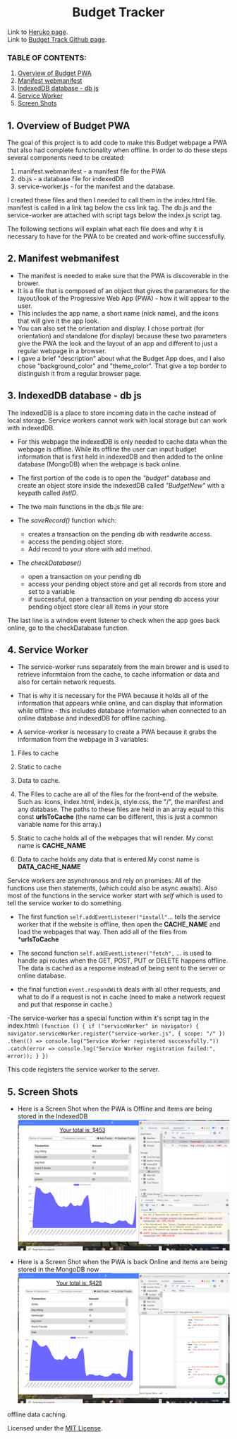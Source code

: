 <h1 align ="center"> Budget Tracker </h1>

Link to [Heruko page](https://budget-tracker-221.herokuapp.com/).
<br>
Link to [Budget Track Github page](https://github.com/ksfallon/Budget-Tracker).

### **TABLE OF CONTENTS:**
1. [Overview of Budget PWA](#1-overview-of-budget-pwa)
2. [Manifest webmanifest](#2-manifest-webmanifest)
3. [IndexedDB database - db js](#3-indexeddb-database-db-js)
4. [Service Worker](#4-service-worker)
5. [Screen Shots](#5-screen-shots)

## 1. Overview of Budget PWA
The goal of this project is to add code to make this Budget webpage a PWA that also had complete functionality when offline. In order to do these steps several components need to be created: 

1. manifest.webmanifest - a manifest file for the PWA 
2. db.js - a database file for indexedDB
3. service-worker.js - for the manifest and the database.

I created these files and then I needed to call them in the index.html file. manifest is called in a link tag below the css link tag. The db.js and the service-worker are attached with script tags below the index.js script tag.

The following sections will explain what each file does and why it is necessary to have for the PWA to be created and work-offine successfully.

## 2. Manifest webmanifest
- The manifest is needed to make sure that the PWA is discoverable in the brower.
- It is a file that is composed of an object that gives the parameters for the layout/look of the Progressive Web App (PWA) - how it will appear to the user.
- This includes the app name, a short name (nick name), and the icons that will give it the app look.
- You can also set the orientation and display. I chose portrait (for orientation) and standalone (for display) because these two parameters give the PWA the look and the layout of an app and different to just a regular webpage in a browser.
- I gave a brief "description" about what the Budget App does, and I also chose "background_color" and "theme_color". That give a top border to distinguish it from a regular browser page.

## 3. IndexedDB database - db js
The indexedDB is a place to store incoming data in the cache instead of local storage. Service workers cannot work with local storage but can work with indexedDB.

- For this webpage the indexedDB is only needed to cache data when the webpage is offline. While its offline the user can input budget information that is first held in indexedDB and then added to the online database (MongoDB) when the webpage is back online.

- The first portion of the code is to open the *"budget"* database and create an object store inside the indexedDB called *"BudgetNew"* with a keypath called *listID*.

- The two main functions in the db.js file are: 

- The *saveRecord()* function which: 
    - creates a transaction on the pending db with readwrite access. 
    - access the pending object store. 
    - Add record to your store with add method.
- The *checkDatabase()* 
    - open a transaction on your pending db
    - access your pending object store and get all records from store and set to a variable
    - if successful, open a transaction on your pending db access your pending object store clear all items in your store

The last line is a window event listener to check when the app goes back online, go to the checkDatabase function.
## 4. Service Worker
- The service-worker runs separately from the main brower and is used to retrieve informtaion from the cache, to cache information or data and also for certain network requests. 
- That is why it is necessary for the PWA because it holds all of the information that appears while online, and can display that information while offline - this includes database information when connected to an online database and indexedDB for offline caching.

- A service-worker is necessary to create a PWA because it grabs the information from the webpage in 3 variables:
1. Files to cache
2. Static to cache
3. Data to cache.

1. The Files to cache are all of the files for the front-end of the website. Such as: icons, index.html, index.js, style.css, the "/", the manifest and any database. The paths to these files are held in an array equal to this const **urlsToCache** (the name can be different, this is just a common variable name for this array.)

2. Static to cache holds all of the webpages that will render. My const name is **CACHE_NAME**

3. Data to cache holds any data that is entered.My const name is **DATA_CACHE_NAME**

Service workers are asynchronous and rely on promises. All of the functions use then statements, (which could also be async awaits). Also most of the functions in the service worker start with *self* which is used to tell the service worker to do something.

- The first function `self.addEventListener("install"`... tells the service worker that if the website is offline, then open the **CACHE_NAME** and load the webpages that way. Then add all of the files from ***urlsToCache**

<!-- - The second function `self.addEventListener("activate"` ... checks to see if there are old caches that do not match the current caches of **CACHE_NAME**, **DATA_CACHE_NAME** and if there are caches that are no longer current, they are mapped through and deleted. -->

- The second function `self.addEventListener("fetch",` ... is used to handle api routes when the GET, POST, PUT or DELETE happens offline. The data is cached as a response instead of being sent to the server or online database.

- the final function `event.respondWith` deals with all other requests, and what to do if a request is not in cache (need to make a network request and put that response in cache.)

-The service-worker has a special function within it's script tag in the index.html:
`(function () {
    if ("serviceWorker" in navigator) {
        navigator.serviceWorker.register("service-worker.js", { scope: "/" })
            .then(() => console.log("Service Worker registered successfully."))
            .catch(error => console.log("Service Worker registration failed:", error));
    }
})`

This code registers the service worker to the server.

## 5. Screen Shots 
- Here is a Screen Shot when the PWA is Offline and items are being stored in the IndexedDB
![Offline](https://github.com/ksfallon/Budget-Tracker/blob/main/assets/offline_with_indexDB.png?raw=true)

- Here is a Screen Shot when the PWA is back Online and items are being stored in the MongoDB now
![Online](https://github.com/ksfallon/Budget-Tracker/blob/main/assets/online_added_data.png?raw=true)

offline data caching.

Licensed under the [MIT License](https://choosealicense.com/licenses/mit/#).
